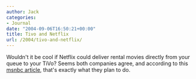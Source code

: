 ```yaml
---
author: Jack
categories:
- Journal
date: "2004-09-06T16:50:21+00:00"
title: Tivo and Netflix
url: /2004/tivo-and-netflix/
---
```


Wouldn't it be cool if Netflix could deliver rental movies directly from your queue to your TiVo? Seems both companies agree, and according to this [msnbc article][1], that's exactly what they plan to do.

 [1]: http://www.msnbc.msn.com/id/5915470/site/newsweek/